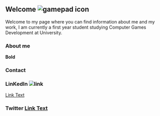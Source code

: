 ## Welcome ![gamepad icon](https://user-images.githubusercontent.com/57402182/70790030-1ef1a000-1d8c-11ea-8943-6e23f6db4c89.png)

Welcome to my page where you can find information about me and my work, I am currently a first year student studying Computer Games Development at University.





  ### About me 



**Bold** 








### Contact

### LinKedIn ![link](https://user-images.githubusercontent.com/57402182/70790574-472dce80-1d8d-11ea-8b05-56e455ea635d.png)
[Link Text](https://www.linkedin.com/in/danny-lau-a99791199/)
 ### Twitter  [Link Text](https://twitter.com/dannyla62778988/)
